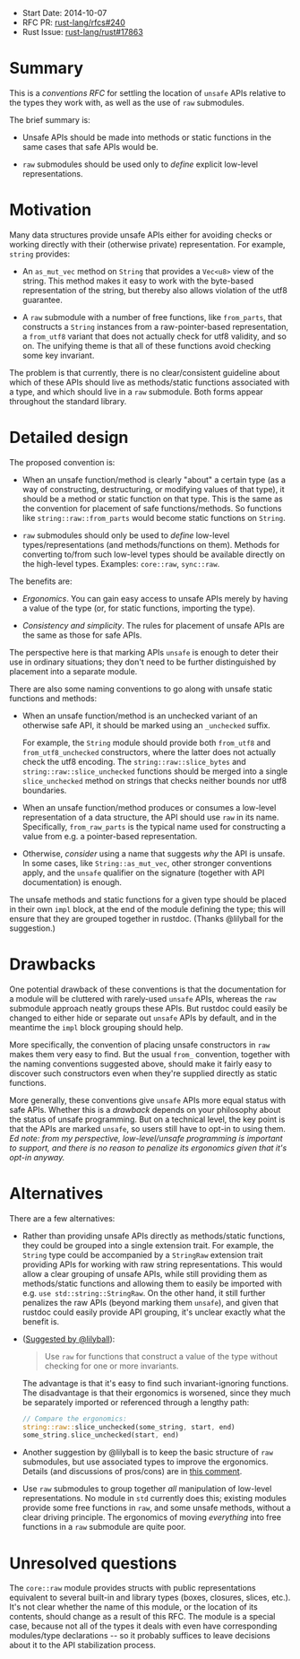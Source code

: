 - Start Date: 2014-10-07
- RFC PR: [rust-lang/rfcs#240](https://github.com/rust-lang/rfcs/pull/240)
- Rust Issue: [rust-lang/rust#17863](https://github.com/rust-lang/rust/issues/17863)

# Summary

This is a *conventions RFC* for settling the location of `unsafe` APIs relative
to the types they work with, as well as the use of `raw` submodules.

The brief summary is:

* Unsafe APIs should be made into methods or static functions in the same cases
  that safe APIs would be.

* `raw` submodules should be used only to *define* explicit low-level
  representations.

# Motivation

Many data structures provide unsafe APIs either for avoiding checks or working
directly with their (otherwise private) representation. For example, `string`
provides:

* An `as_mut_vec` method on `String` that provides a `Vec<u8>` view of the
  string.  This method makes it easy to work with the byte-based representation
  of the string, but thereby also allows violation of the utf8 guarantee.

* A `raw` submodule with a number of free functions, like `from_parts`, that
  constructs a `String` instances from a raw-pointer-based representation, a
  `from_utf8` variant that does not actually check for utf8 validity, and so
  on. The unifying theme is that all of these functions avoid checking some key
  invariant.

The problem is that currently, there is no clear/consistent guideline about
which of these APIs should live as methods/static functions associated with a
type, and which should live in a `raw` submodule. Both forms appear throughout
the standard library.

# Detailed design

The proposed convention is:

* When an unsafe function/method is clearly "about" a certain type (as a way of
  constructing, destructuring, or modifying values of that type), it should be a
  method or static function on that type. This is the same as the convention for
  placement of safe functions/methods. So functions like
  `string::raw::from_parts` would become static functions on `String`.

* `raw` submodules should only be used to *define* low-level
  types/representations (and methods/functions on them). Methods for converting
  to/from such low-level types should be available directly on the high-level
  types. Examples: `core::raw`, `sync::raw`.

The benefits are:

* *Ergonomics*. You can gain easy access to unsafe APIs merely by having a value
  of the type (or, for static functions, importing the type).

* *Consistency and simplicity*. The rules for placement of unsafe APIs are the
  same as those for safe APIs.

The perspective here is that marking APIs `unsafe` is enough to deter their use
in ordinary situations; they don't need to be further distinguished by placement
into a separate module.

There are also some naming conventions to go along with unsafe static functions
and methods:

* When an unsafe function/method is an unchecked variant of an otherwise safe
  API, it should be marked using an `_unchecked` suffix.

  For example, the `String` module should provide both `from_utf8` and
  `from_utf8_unchecked` constructors, where the latter does not actually check
  the utf8 encoding.  The `string::raw::slice_bytes` and
  `string::raw::slice_unchecked` functions should be merged into a single
  `slice_unchecked` method on strings that checks neither bounds nor utf8
  boundaries.

* When an unsafe function/method produces or consumes a low-level representation
  of a data structure, the API should use `raw` in its name. Specifically,
  `from_raw_parts` is the typical name used for constructing a value from e.g. a
  pointer-based representation.

* Otherwise, *consider* using a name that suggests *why* the API is unsafe. In
  some cases, like `String::as_mut_vec`, other stronger conventions apply, and the
  `unsafe` qualifier on the signature (together with API documentation) is
  enough.

The unsafe methods and static functions for a given type should be placed in
their own `impl` block, at the end of the module defining the type; this will
ensure that they are grouped together in rustdoc. (Thanks @lilyball for the
suggestion.)

# Drawbacks

One potential drawback of these conventions is that the documentation for a
module will be cluttered with rarely-used `unsafe` APIs, whereas the `raw`
submodule approach neatly groups these APIs.  But rustdoc could easily be
changed to either hide or separate out `unsafe` APIs by default, and in the
meantime the `impl` block grouping should help.

More specifically, the convention of placing unsafe constructors in `raw` makes
them very easy to find. But the usual `from_` convention, together with the
naming conventions suggested above, should make it fairly easy to discover such
constructors even when they're supplied directly as static functions.

More generally, these conventions give `unsafe` APIs more equal status with safe
APIs. Whether this is a *drawback* depends on your philosophy about the status
of unsafe programming. But on a technical level, the key point is that the APIs
are marked `unsafe`, so users still have to opt-in to using them. *Ed note: from
my perspective, low-level/unsafe programming is important to support, and there
is no reason to penalize its ergonomics given that it's opt-in anyway.*

# Alternatives

There are a few alternatives:

* Rather than providing unsafe APIs directly as methods/static functions, they
  could be grouped into a single extension trait. For example, the `String` type
  could be accompanied by a `StringRaw` extension trait providing APIs for
  working with raw string representations. This would allow a clear grouping of
  unsafe APIs, while still providing them as methods/static functions and
  allowing them to easily be imported with e.g. `use std::string::StringRaw`.
  On the other hand, it still further penalizes the raw APIs (beyond marking
  them `unsafe`), and given that rustdoc could easily provide API grouping, it's
  unclear exactly what the benefit is.

* ([Suggested by @lilyball](https://github.com/rust-lang/rfcs/pull/240#issuecomment-55635468)):

  > Use `raw` for functions that construct a value of the type without checking
  > for one or more invariants.

  The advantage is that it's easy to find such invariant-ignoring functions. The
  disadvantage is that their ergonomics is worsened, since they much be
  separately imported or referenced through a lengthy path:

  ```rust
  // Compare the ergonomics:
  string::raw::slice_unchecked(some_string, start, end)
  some_string.slice_unchecked(start, end)
  ```

* Another suggestion by @lilyball is to keep the basic structure of `raw`
  submodules, but use associated types to improve the ergonomics. Details (and
  discussions of pros/cons) are in
  [this comment](https://github.com/rust-lang/rfcs/pull/240/files#r17572875).

* Use `raw` submodules to group together *all* manipulation of low-level
  representations. No module in `std` currently does this; existing modules
  provide some free functions in `raw`, and some unsafe methods, without a clear
  driving principle. The ergonomics of moving *everything* into free functions
  in a `raw` submodule are quite poor.

# Unresolved questions

The `core::raw` module provides structs with public representations equivalent
to several built-in and library types (boxes, closures, slices, etc.). It's not
clear whether the name of this module, or the location of its contents, should
change as a result of this RFC. The module is a special case, because not all of
the types it deals with even have corresponding modules/type declarations -- so
it probably suffices to leave decisions about it to the API stabilization
process.
